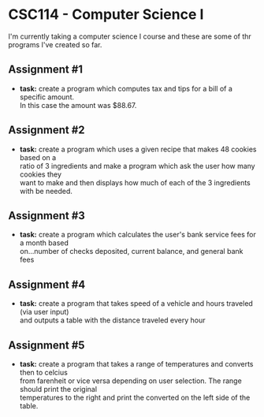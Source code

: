 # CSC114 - Computer Science I
I'm currently taking a computer science I course and these are some of thr programs I've created so far.

## Assignment #1
* **task:** create a program which computes tax and tips for a bill of a specific amount. <br/>
  In this case the amount was $88.67.
## Assignment #2
* **task:** create a program which uses a given recipe that makes 48 cookies based on a <br/>
  ratio of 3 ingredients and make a program which ask the user how many cookies they <br/>
  want to make and then displays how much of each of the 3 ingredients with be needed.
## Assignment #3
* **task:** create a program which calculates the user's bank service fees for a month based <br/>
  on...number of checks deposited, current balance, and general bank fees
## Assignment #4
* **task:** create a program that takes speed of a vehicle and hours traveled (via user input) <br/>
  and outputs a table with the distance traveled every hour
## Assignment #5
* **task:** create a program that takes a range of temperatures and converts then to celcius <br/>
 from farenheit or vice versa depending on user selection. The range should print the original <br/>
 temperatures  to the right and print the converted on the left side of the table.
